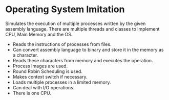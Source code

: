 # Operating System Imitation

Simulates the execution of multiple processes written by the given assembly language. There are multiple threads and classes to implement CPU, Main Memory and the OS.

* Reads the instructions of processes from files.
* Can convert assembly language to binary and store it in the memory as a character.
* Reads these characters from memory and executes the operation.
* Process Images are used.
* Round Robin Scheduling is used.
* Makes context switch if necessary.
* Loads multiple processes in a limited memory.
* Can deal with I/O operations.
* There is one CPU.
